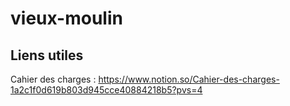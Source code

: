 # vieux-moulin

## Liens utiles

Cahier des charges : 
https://www.notion.so/Cahier-des-charges-1a2c1f0d619b803d945cce40884218b5?pvs=4